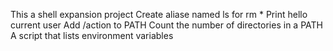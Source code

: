 This a shell expansion project
 Create aliase named ls for rm *
Print hello current user
Add /action to PATH
Count the number of directories in a PATH
A script that lists environment variables
